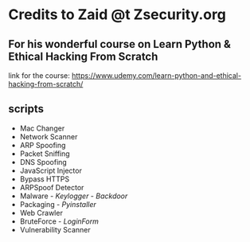 # Credits to Zaid @t Zsecurity.org 
## For his wonderful course on Learn Python & Ethical Hacking From Scratch 

link for the course: https://www.udemy.com/learn-python-and-ethical-hacking-from-scratch/

## scripts
* Mac Changer
* Network Scanner
* ARP Spoofing
* Packet Sniffing
* DNS Spoofing
* JavaScript Injector
* Bypass HTTPS
* ARPSpoof Detector
* Malware - *Keylogger* - *Backdoor*
* Packaging - *Pyinstaller*
* Web Crawler
* BruteForce - *LoginForm*
* Vulnerability Scanner
